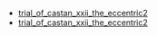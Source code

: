 - [trial_of_castan_xxii_the_eccentric2](trial_of_castan_xxii_the_eccentric2.md)
 - [trial_of_castan_xxii_the_eccentric2](trial_of_castan_xxii_the_eccentric2.md)
